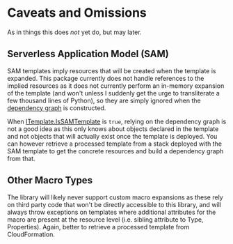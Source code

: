 # Caveats and Omissions

As in things this does _not_ yet do, but may later.

## Serverless Application Model (SAM)

SAM templates imply resources that will be created when the template is expanded. This package currently does not handle references to the implied resources as it does not currently perform an in-memory expansion of the template (and won't unless I suddenly get the urge to transliterate a few thousand lines of Python), so they are simply ignored when the [dependency graph](./dependencies.md) is constructed.

When [ITemplate.IsSAMTemplate](xref:Firefly.CloudFormationParser.ITemplate.IsSAMTemplate) is `true`, relying on the dependency graph is not a good idea as this only knows about objects declared in the template and not objects that will actually exist once the template is deployed. You can however retrieve a processed template from a stack deployed with the SAM template to get the concrete resources and build a dependency graph from that.

## Other Macro Types

The library will likely never support custom macro expansions as these rely on third party code that won't be directly accessible to this library, and will always throw exceptions on templates where additional attributes for the macro are present at the resource level (i.e. sibling attribute to Type, Properties). Again, better to retrieve a processed template from CloudFormation.





